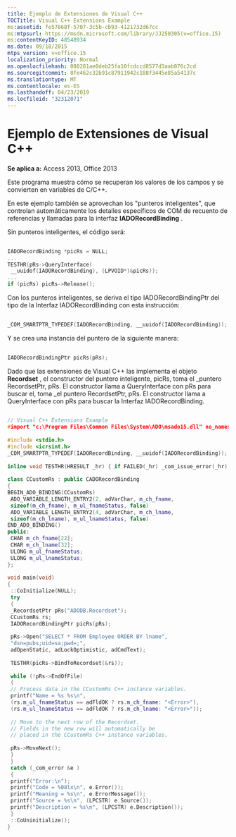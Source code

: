 ```yaml
---
title: Ejemplo de Extensiones de Visual C++
TOCTitle: Visual C++ Extensions Example
ms:assetid: fe57868f-5707-3c5b-cb93-4121732d67cc
ms:mtpsurl: https://msdn.microsoft.com/library/JJ250305(v=office.15)
ms:contentKeyID: 48548934
ms.date: 09/18/2015
mtps_version: v=office.15
localization_priority: Normal
ms.openlocfilehash: 080281ae0deb25fa10fcdccd8577d3aab076c2cd
ms.sourcegitcommit: 8fe462c32b91c87911942c188f3445e85a54137c
ms.translationtype: MT
ms.contentlocale: es-ES
ms.lasthandoff: 04/23/2019
ms.locfileid: "32312071"
---
```

# <a name="visual-c-extensions-example"></a>Ejemplo de Extensiones de Visual C++


**Se aplica a:** Access 2013, Office 2013

Este programa muestra cómo se recuperan los valores de los campos y se convierten en variables de C/C++.

En este ejemplo también se aprovechan los "punteros inteligentes", que controlan automáticamente los detalles específicos de COM de recuento de referencias y llamadas para la interfaz **IADORecordBinding** .

Sin punteros inteligentes, el código será:

```cpp 
 
IADORecordBinding *picRs = NULL; 
... 
TESTHR(pRs->QueryInterface( 
 __uuidof(IADORecordBinding), (LPVOID*)&picRs)); 
... 
if (picRs) picRs->Release(); 
```

Con los punteros inteligentes, se deriva el tipo IADORecordBindingPtr del tipo de la Interfaz IADORecordBinding con esta instrucción:

```cpp 
 
_COM_SMARTPTR_TYPEDEF(IADORecordBinding, __uuidof(IADORecordBinding)); 
```

Y se crea una instancia del puntero de la siguiente manera:

```cpp 
 
IADORecordBindingPtr picRs(pRs); 
```

Dado que las extensiones de Visual C++ las implementa el objeto **Recordset** , el constructor del puntero inteligente, picRs, toma el \_puntero RecordsetPtr, pRs. El constructor llama a QueryInterface con pRs para buscar el, toma \_el puntero RecordsetPtr, pRs. El constructor llama a QueryInterface con pRs para buscar la Interfaz IADORecordBinding.

```cpp 
 
// Visual C++ Extensions Example 
#import "c:\Program Files\Common Files\System\ADO\msado15.dll" no_namespace rename("EOF", "EndOfFile") 
 
#include <stdio.h> 
#include <icrsint.h> 
_COM_SMARTPTR_TYPEDEF(IADORecordBinding, __uuidof(IADORecordBinding)); 
 
inline void TESTHR(HRESULT _hr) { if FAILED(_hr) _com_issue_error(_hr); } 
 
class CCustomRs : public CADORecordBinding 
{ 
BEGIN_ADO_BINDING(CCustomRs) 
 ADO_VARIABLE_LENGTH_ENTRY2(2, adVarChar, m_ch_fname, 
 sizeof(m_ch_fname), m_ul_fnameStatus, false) 
 ADO_VARIABLE_LENGTH_ENTRY2(4, adVarChar, m_ch_lname, 
 sizeof(m_ch_lname), m_ul_lnameStatus, false) 
END_ADO_BINDING() 
public: 
 CHAR m_ch_fname[22]; 
 CHAR m_ch_lname[32]; 
 ULONG m_ul_fnameStatus; 
 ULONG m_ul_lnameStatus; 
}; 
 
void main(void) 
{ 
 ::CoInitialize(NULL); 
 try 
 { 
 _RecordsetPtr pRs("ADODB.Recordset"); 
 CCustomRs rs; 
 IADORecordBindingPtr picRs(pRs); 
 
 pRs->Open("SELECT * FROM Employee ORDER BY lname", 
 "dsn=pubs;uid=sa;pwd=;", 
 adOpenStatic, adLockOptimistic, adCmdText); 
 
 TESTHR(picRs->BindToRecordset(&rs)); 
 
 while (!pRs->EndOfFile) 
 { 
 // Process data in the CCustomRs C++ instance variables. 
 printf("Name = %s %s\n", 
 (rs.m_ul_fnameStatus == adFldOK ? rs.m_ch_fname: "<Error>"), 
 (rs.m_ul_lnameStatus == adFldOK ? rs.m_ch_lname: "<Error>")); 
 
 // Move to the next row of the Recordset. 
 // Fields in the new row will automatically be 
 // placed in the CCustomRs C++ instance variables. 
 
 pRs->MoveNext(); 
 } 
 } 
 catch (_com_error &e ) 
 { 
 printf("Error:\n"); 
 printf("Code = %08lx\n", e.Error()); 
 printf("Meaning = %s\n", e.ErrorMessage()); 
 printf("Source = %s\n", (LPCSTR) e.Source()); 
 printf("Description = %s\n", (LPCSTR) e.Description()); 
 } 
 ::CoUninitialize(); 
} 
```

